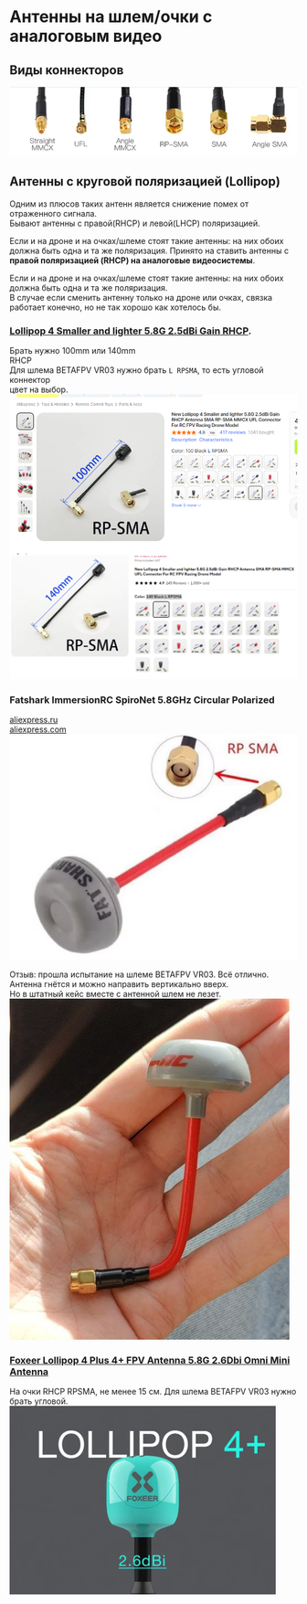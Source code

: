 # Антенны на шлем/очки с аналоговым видео

## Виды коннекторов
![](Antenna_Connectors.png)

## Антенны с круговой поляризацией (Lollipop)
Одним из плюсов таких антенн является снижение помех от отраженного сигнала.  
Бывают антенны с правой(RHCP) и левой(LHCP) поляризацией. 

Если и на дроне и на очках/шлеме стоят такие антенны: на них обоих должна быть одна и та же поляризация. Принято на ставить антенны с **правой поляризацией (RHCP) на аналоговые видеосистемы**.  

Если и на дроне и на очках/шлеме стоят такие антенны: на них обоих должна быть одна и та же поляризация.  
В случае если сменить антенну только на дроне или очках, связка работает конечно, но не так хорошо как хотелось бы. 

### [Lollipop 4 Smaller and lighter 5.8G 2.5dBi Gain RHCP](https://www.aliexpress.com/item/1005003744368958.html).  
Брать нужно 100mm или 140mm  
RHCP  
Для шлема BETAFPV VR03 нужно брать `L RPSMA`, то есть угловой коннектор  
цвет на выбор.  
![](Antenna_Lollipop_4_RHCP_100mm.png)  
![](Antenna_Lollipop_4_RHCP_140mm.png)  

### Fatshark ImmersionRC SpiroNet 5.8GHz Circular Polarized  
[aliexpress.ru](https://aliexpress.ru/item/1005007576203785.html?sku_id=12000041361234282)  
[aliexpress.com](https://aliexpress.com/item/1005007576203785.html?sku_id=12000041361234282)  
![](FatsharkRPSMA.png)  

Отзыв: прошла испытание на шлеме BETAFPV VR03.
Всё отлично. Антенна гнётся и можно направить вертикально вверх.   
Но в штатный кейс вместе с антенной шлем не лезет.   
![](FatsharkUser.jpg)  

### [Foxeer Lollipop 4 Plus 4+ FPV Antenna 5.8G 2.6Dbi Omni Mini Antenna](https://vi.aliexpress.com/item/1005007675970891.html)
На очки RHCP RPSMA, не менее 15 см. Для шлема BETAFPV VR03 нужно брать угловой.  
![](Antenna_Foxeer_Lollipop.png)